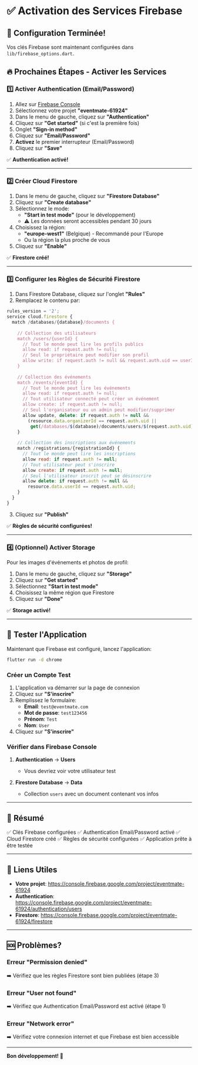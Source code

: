 # ✅ Activation des Services Firebase

## 🎉 Configuration Terminée!

Vos clés Firebase sont maintenant configurées dans `lib/firebase_options.dart`.

## 🔥 Prochaines Étapes - Activer les Services

### 1️⃣ Activer Authentication (Email/Password)

1. Allez sur [Firebase Console](https://console.firebase.google.com/)
2. Sélectionnez votre projet **"eventmate-61924"**
3. Dans le menu de gauche, cliquez sur **"Authentication"**
4. Cliquez sur **"Get started"** (si c'est la première fois)
5. Onglet **"Sign-in method"**
6. Cliquez sur **"Email/Password"**
7. **Activez** le premier interrupteur (Email/Password)
8. Cliquez sur **"Save"**

✅ **Authentication activé!**

---

### 2️⃣ Créer Cloud Firestore

1. Dans le menu de gauche, cliquez sur **"Firestore Database"**
2. Cliquez sur **"Create database"**
3. Sélectionnez le mode:
   - **"Start in test mode"** (pour le développement)
   - ⚠️ Les données seront accessibles pendant 30 jours
4. Choisissez la région:
   - **"europe-west1"** (Belgique) - Recommandé pour l'Europe
   - Ou la région la plus proche de vous
5. Cliquez sur **"Enable"**

✅ **Firestore créé!**

---

### 3️⃣ Configurer les Règles de Sécurité Firestore

1. Dans Firestore Database, cliquez sur l'onglet **"Rules"**
2. Remplacez le contenu par:

```javascript
rules_version = '2';
service cloud.firestore {
  match /databases/{database}/documents {
    
    // Collection des utilisateurs
    match /users/{userId} {
      // Tout le monde peut lire les profils publics
      allow read: if request.auth != null;
      // Seul le propriétaire peut modifier son profil
      allow write: if request.auth != null && request.auth.uid == userId;
    }
    
    // Collection des événements
    match /events/{eventId} {
      // Tout le monde peut lire les événements
      allow read: if request.auth != null;
      // Tout utilisateur connecté peut créer un événement
      allow create: if request.auth != null;
      // Seul l'organisateur ou un admin peut modifier/supprimer
      allow update, delete: if request.auth != null && 
        (resource.data.organizerId == request.auth.uid ||
         get(/databases/$(database)/documents/users/$(request.auth.uid)).data.role == 'admin');
    }
    
    // Collection des inscriptions aux événements
    match /registrations/{registrationId} {
      // Tout le monde peut lire les inscriptions
      allow read: if request.auth != null;
      // Tout utilisateur peut s'inscrire
      allow create: if request.auth != null;
      // Seul l'utilisateur inscrit peut se désinscrire
      allow delete: if request.auth != null && 
        resource.data.userId == request.auth.uid;
    }
  }
}
```

3. Cliquez sur **"Publish"**

✅ **Règles de sécurité configurées!**

---

### 4️⃣ (Optionnel) Activer Storage

Pour les images d'événements et photos de profil:

1. Dans le menu de gauche, cliquez sur **"Storage"**
2. Cliquez sur **"Get started"**
3. Sélectionnez **"Start in test mode"**
4. Choisissez la même région que Firestore
5. Cliquez sur **"Done"**

✅ **Storage activé!**

---

## 🚀 Tester l'Application

Maintenant que Firebase est configuré, lancez l'application:

```bash
flutter run -d chrome
```

### Créer un Compte Test

1. L'application va démarrer sur la page de connexion
2. Cliquez sur **"S'inscrire"**
3. Remplissez le formulaire:
   - **Email**: `test@eventmate.com`
   - **Mot de passe**: `test123456`
   - **Prénom**: `Test`
   - **Nom**: `User`
4. Cliquez sur **"S'inscrire"**

### Vérifier dans Firebase Console

1. **Authentication** → **Users**
   - Vous devriez voir votre utilisateur test

2. **Firestore Database** → **Data**
   - Collection `users` avec un document contenant vos infos

---

## 🎯 Résumé

✅ Clés Firebase configurées
✅ Authentication Email/Password activé
✅ Cloud Firestore créé
✅ Règles de sécurité configurées
✅ Application prête à être testée

---

## 📝 Liens Utiles

- **Votre projet**: https://console.firebase.google.com/project/eventmate-61924
- **Authentication**: https://console.firebase.google.com/project/eventmate-61924/authentication/users
- **Firestore**: https://console.firebase.google.com/project/eventmate-61924/firestore

---

## 🆘 Problèmes?

### Erreur "Permission denied"
➡️ Vérifiez que les règles Firestore sont bien publiées (étape 3)

### Erreur "User not found"
➡️ Vérifiez que Authentication Email/Password est activé (étape 1)

### Erreur "Network error"
➡️ Vérifiez votre connexion internet et que Firebase est bien accessible

---

**Bon développement! 🎉**
